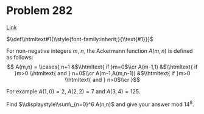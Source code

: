 # Problem 282

[Link](https://projecteuler.net/problem=282)

$\\def\\htmltext#1{\\style{font-family:inherit;}{\\text{#1}}}$

For non-negative integers $m$, $n$, the Ackermann function $A(m,n)$ is defined as follows: $$ A(m,n) = \\cases{ n+1 &$\\htmltext{ if }m=0$\\cr A(m-1,1) &$\\htmltext{ if }m>0 \\htmltext{ and } n=0$\\cr A(m-1,A(m,n-1)) &$\\htmltext{ if }m>0 \\htmltext{ and } n>0$\\cr }$$ 

For example $A(1,0) = 2$, $A(2,2) = 7$ and $A(3,4) = 125$. 

Find $\\displaystyle\\sum\_{n=0}^6 A(n,n)$ and give your answer mod $14^8$.
